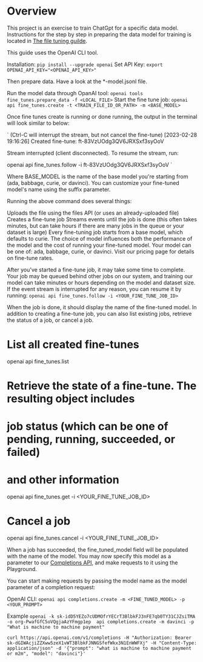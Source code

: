# Overview

This project is an exercise to train ChatGpt for a specific data model. Instructions for the step by step in preparing the data model for training is located in [The file tuning guilde](https://platform.openai.com/docs/guides/fine-tuning).  

This guide uses the OpenAI CLI tool.  

Installation: `pip install --upgrade openai`
Set API Key: `export OPENAI_API_KEY="<OPENAI_API_KEY>"`

Then prepare data.  Have a look at the *-model.jsonl file.

Run the model data through OpanAI tool: `openai tools fine_tunes.prepare_data -f <LOCAL_FILE>`
Start the fine tune job: `openai api fine_tunes.create -t <TRAIN_FILE_ID_OR_PATH> -m <BASE_MODEL>`

Once fine tunes create is running or done running, the output in the terminal will look similar to below:

`
(Ctrl-C will interrupt the stream, but not cancel the fine-tune)
[2023-02-28 19:16:26] Created fine-tune: ft-83VzUOdg3QV6JRXSxf3syOoV

Stream interrupted (client disconnected).
To resume the stream, run:

  openai api fine_tunes.follow -i ft-83VzUOdg3QV6JRXSxf3syOoV
`

Where BASE_MODEL is the name of the base model you're starting from (ada, babbage, curie, or davinci). You can customize your fine-tuned model's name using the suffix parameter.

Running the above command does several things:

Uploads the file using the files API (or uses an already-uploaded file)
Creates a fine-tune job
Streams events until the job is done (this often takes minutes, but can take hours if there are many jobs in the queue or your dataset is large)
Every fine-tuning job starts from a base model, which defaults to curie. The choice of model influences both the performance of the model and the cost of running your fine-tuned model. Your model can be one of: ada, babbage, curie, or davinci. Visit our pricing page for details on fine-tune rates.

After you've started a fine-tune job, it may take some time to complete. Your job may be queued behind other jobs on our system, and training our model can take minutes or hours depending on the model and dataset size. If the event stream is interrupted for any reason, you can resume it by running: `openai api fine_tunes.follow -i <YOUR_FINE_TUNE_JOB_ID>`


When the job is done, it should display the name of the fine-tuned model.  In addition to creating a fine-tune job, you can also list existing jobs, retrieve the status of a job, or cancel a job.

# List all created fine-tunes
openai api fine_tunes.list

# Retrieve the state of a fine-tune. The resulting object includes
# job status (which can be one of pending, running, succeeded, or failed)
# and other information
openai api fine_tunes.get -i <YOUR_FINE_TUNE_JOB_ID>

# Cancel a job
openai api fine_tunes.cancel -i <YOUR_FINE_TUNE_JOB_ID>

When a job has succeeded, the fine_tuned_model field will be populated with the name of the model. You may now specify this model as a parameter to our [Completions API](https://platform.openai.com/docs/api-reference/completions/create), and make requests to it using the Playground.

You can start making requests by passing the model name as the model parameter of a completion request:

OpenAI CLI:
`openai api completions.create -m <FINE_TUNED_MODEL> -p <YOUR_PROMPT>`

Example
`openai -k 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 -o org-PwafGfC5oVQgjaAzYFmgp1ep  api completions.create -m davinci -p "What is machine to machine payment"`

`
curl https://api.openai.com/v1/completions -H "Authorization: Bearer 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" -H "Content-Type: application/json" -d '{"prompt": "what is machine to machine payment or m2m", "model": "davinci"}'
`
